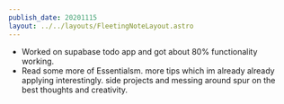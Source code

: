 ```yaml
---
publish_date: 20201115
layout: ../../layouts/FleetingNoteLayout.astro
---
```

- Worked on supabase todo app and got about 80% functionality working. 
- Read some more of Essentialsm. more tips which im already already applying interestingly. side projects and messing around spur on the best thoughts and creativity.
